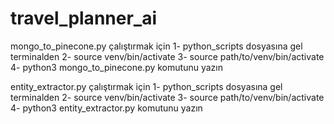 # travel_planner_ai

mongo_to_pinecone.py çalıştırmak için
1- python_scripts dosyasına gel terminalden
2- source venv/bin/activate
3- source path/to/venv/bin/activate
4- python3 mongo_to_pinecone.py komutunu yazın

entity_extractor.py çalıştırmak için
1- python_scripts dosyasına gel terminalden
2- source venv/bin/activate
3- source path/to/venv/bin/activate
4- python3 entity_extractor.py komutunu yazın

